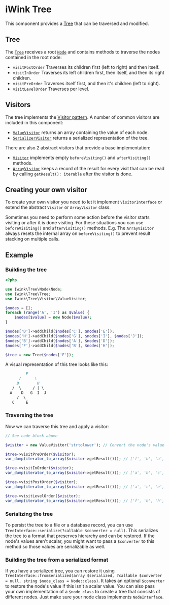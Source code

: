# iWink Tree

This component provides a [Tree](https://en.wikipedia.org/wiki/Tree_%28data_structure%29) that can be traversed and 
modified.

## Tree

The [`Tree`](src/TreeInterface.php) receives a root [`Node`](src/Node/NodeInterface.php) and contains methods to traverse the 
nodes contained in the root node: 

- `visitPostOrder` Traverses its children first (left to right) and then itself.
- `visitInOrder` Traverses its left children first, then itself, and then its right children.
- `visitPreOrder` Traverses itself first, and then it's children (left to right).
- `visitLevelOrder` Traverses per level.

## Visitors

The tree implements the [Visitor pattern](https://en.wikipedia.org/wiki/Visitor_pattern). A number of common visitors 
are included in this component:

- [`ValueVisitor`](src/Visitor/ValueVisitor.php) returns an array containing the value of each node.
- [`SerializerVisitor`](src/Visitor/SerializerVisitor.php) returns a serialized representation of the tree.

There are also 2 abstract visitors that provide a base implementation:

- [`Visitor`](src/Visitor/Visitor.php) implements empty `beforeVisiting()` and `afterVisiting()` methods.
- [`ArrayVisitor`](src/Visitor/ArrayVisitor.php) keeps a record of the result for every visit that can be read by calling `getResult(): iterable` after the visitor is done.

## Creating your own visitor

To create your own visitor you need to let it implement `VisitorInterface` or extend the abstract `Visitor` or
`ArrayVisitor` class.

Sometimes you need to perform some action before the visitor starts visiting or after it is done visiting. For
these situations you can use `beforeVisiting()` and `afterVisiting()` methods. E.g. The `ArrayVisitor` always resets the
internal array on `beforeVisiting()` to prevent result stacking on multiple calls.


## Example

### Building the tree

```php
<?php

use Iwink\Tree\Node\Node;
use Iwink\Tree\Tree;
use Iwink\Tree\Visitor\ValueVisitor;

$nodes = [];
foreach (range('A', 'I') as $value) {
	$nodes[$value] = new Node($value);
}

$nodes['D']->addChild($nodes['C'], $nodes['E']);
$nodes['H']->addChild($nodes['G'], $nodes['I'], $nodes['J']);
$nodes['B']->addChild($nodes['A'], $nodes['D']);
$nodes['F']->addChild($nodes['B'], $nodes['H']);

$tree = new Tree($nodes['F']);

```

A visual representation of this tree looks like this:

```md
         F
      /      \
     B        H
   /  \     / | \
  A    D   G  I  J
     /  \
   C     E
```

### Traversing the tree

Now we can traverse this tree and apply a visitor:

```php
// See code block above

$visitor = new ValueVisitor('strtolower'); // Convert the node's value to lowercase

$tree->visitPreOrder($visitor);
var_dump(iterator_to_array($visitor->getResult())); // ['f', 'b', 'a', 'd', 'c', 'e', 'h', 'g', 'i', 'j']

$tree->visitInOrder($visitor);
var_dump(iterator_to_array($visitor->getResult())); // ['a', 'b', 'c', 'd', 'e', 'f', 'g', 'h', 'i' 'j']

$tree->visitPostOrder($visitor);
var_dump(iterator_to_array($visitor->getResult())); // ['a', 'c', 'e', 'd', 'b', 'g', 'i', 'j', 'h', 'f']

$tree->visitLevelOrder($visitor);
var_dump(iterator_to_array($visitor->getResult())); // ['f', 'b', 'h', 'a', 'd', 'g', 'i', 'j', 'c', 'e']

```

### Serializing the tree

To persist the tree to a file or a database record, you can use `TreeInterface::serialize(?callable $converter = null)`. 
This serializes the tree to a format that preserves hierarchy and can be restored. If the node's values aren't scalar, 
you might want to pass a `$converter` to this method so those values are serializable as well. 

### Building the tree from a serialized format

If you have a serialized tree, you can restore it using 
`TreeInterface::fromSerialized(array $serialized, ?callable $converter = null, string $node_class = Node::class)`. It 
takes an optional `$converter` to restore the node's value if this isn't a scalar value. You can also pass your own 
implementation of a `$node_class` to create a tree that consists of different nodes. Just make sure your node class 
implements `NodeInterface`.  
